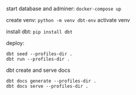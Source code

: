 
start database and adminer:
`docker-compose up`

create venv:
`python -m venv dbt-env`
activate venv

install dbt:
`pip install dbt`

deploy:
```
dbt seed --profiles-dir .
dbt run --profiles-dir .
```

dbt create and serve docs
```
dbt docs generate --profiles-dir .
dbt docs serve --profiles-dir .
```
